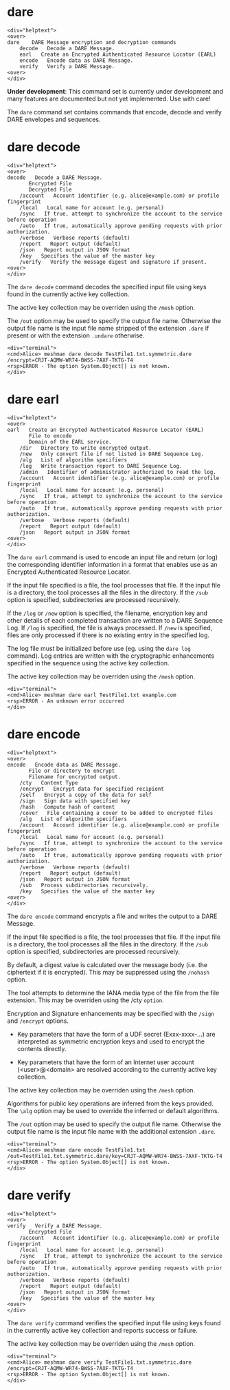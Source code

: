 # dare

~~~~
<div="helptext">
<over>
dare    DARE Message encryption and decryption commands
    decode   Decode a DARE Message.
    earl   Create an Encrypted Authenticated Resource Locator (EARL)
    encode   Encode data as DARE Message.
    verify   Verify a DARE Message.
<over>
</div>
~~~~

**Under development**: This command set is currently under development and many
features are documented but not yet implemented. Use with care!

The `dare` command set contains commands that encode, decode and verify 
DARE envelopes and sequences.





# dare decode

~~~~
<div="helptext">
<over>
decode   Decode a DARE Message.
       Encrypted File
       Decrypted File
    /account   Account identifier (e.g. alice@example.com) or profile fingerprint
    /local   Local name for account (e.g. personal)
    /sync   If true, attempt to synchronize the account to the service before operation
    /auto   If true, automatically approve pending requests with prior authorization.
    /verbose   Verbose reports (default)
    /report   Report output (default)
    /json   Report output in JSON format
    /key   Specifies the value of the master key
    /verify   Verify the message digest and signature if present.
<over>
</div>
~~~~

The `dare decode` command decodes the specified input file using keys found in the
currently active key collection.

The active key collection may be overriden using the `/mesh` option.

The `/out` option may be used to specify the output file name. Otherwise the output
file name is the input file name stripped of the extension `.dare` if present or
with the extension `.undare` otherwise.


~~~~
<div="terminal">
<cmd>Alice> meshman dare decode TestFile1.txt.symmetric.dare /encrypt=CRJT-AQMW-WR74-BWSS-7AXF-TKTG-T4
<rsp>ERROR - The option System.Object[] is not known.
</div>
~~~~






# dare earl

~~~~
<div="helptext">
<over>
earl   Create an Encrypted Authenticated Resource Locator (EARL)
       File to encode
       Domain of the EARL service.
    /dir   Directory to write encrypted output.
    /new   Only convert file if not listed in DARE Sequence Log.
    /alg   List of algorithm specifiers
    /log   Write transaction report to DARE Sequence Log.
    /admin   Identifier of administrator authorized to read the log.
    /account   Account identifier (e.g. alice@example.com) or profile fingerprint
    /local   Local name for account (e.g. personal)
    /sync   If true, attempt to synchronize the account to the service before operation
    /auto   If true, automatically approve pending requests with prior authorization.
    /verbose   Verbose reports (default)
    /report   Report output (default)
    /json   Report output in JSON format
<over>
</div>
~~~~

The `dare earl` command is used to encode an input file and return
(or log) the corresponding identifier information in a format that enables use
as an Encrypted Authenticated Resource Locator.

If the input file specified is a file, the tool processes that file. If the
input file is a directory, the tool processes all the files in the directory. If the
`/sub` option is specified, subdirectories are processed recursively.

If the `/log` or `/new` option is specified, the filename, encryption key and other details of
each completed transaction are written to a DARE Sequence Log. If `/log` is specified, the 
file is always processed. If `/new` is specified, files are only
processed if there is no existing entry in the specified log.

The log file must be initialized before use (eg. using the `dare log` 
command). Log entries are written with the cryptographic enhancements specified in
the sequence using the active key collection.

The active key collection may be overriden using the `/mesh` option.


~~~~
<div="terminal">
<cmd>Alice> meshman dare earl TestFile1.txt example.com
<rsp>ERROR - An unknown error occurred
</div>
~~~~




# dare encode

~~~~
<div="helptext">
<over>
encode   Encode data as DARE Message.
       File or directory to encrypt
       Filename for encrypted output.
    /cty   Content Type
    /encrypt   Encrypt data for specified recipient
    /self   Encrypt a copy of the data for self
    /sign   Sign data with specified key
    /hash   Compute hash of content
    /cover   File containing a cover to be added to encrypted files
    /alg   List of algorithm specifiers
    /account   Account identifier (e.g. alice@example.com) or profile fingerprint
    /local   Local name for account (e.g. personal)
    /sync   If true, attempt to synchronize the account to the service before operation
    /auto   If true, automatically approve pending requests with prior authorization.
    /verbose   Verbose reports (default)
    /report   Report output (default)
    /json   Report output in JSON format
    /sub   Process subdirectories recursively.
    /key   Specifies the value of the master key
<over>
</div>
~~~~

The `dare encode` command encrypts a file and writes the output to a DARE Message.

If the input file specified is a file, the tool processes that file. If the
input file is a directory, the tool processes all the files in the directory. If the
`/sub` option is specified, subdirectories are processed recursively.

By default, a digest value is calculated over the message body (i.e. the ciphertext
if it is encrypted). This may be suppressed using the `/nohash` option.

The tool attempts to determine the IANA media type of the file from the file 
extension. This may be overriden using the /cty `option`.

Encryption and Signature enhancements may be specified with the `/sign` and 
`/encrypt` options. 

* Key parameters that have the form of a UDF secret (Exxx-xxxx-...) are interpreted
as symmetric encryption keys and used to encrypt the contents directly.

* Key parameters that have the form of an Internet user account (\<user\>@\<domain\> are 
resolved according to the currently active key collection.

The active key collection may be overriden using the `/mesh` option.

Algorithms for public key operations are inferred from the keys provided. The 
`\alg` option may be used to override the inferred or default algorithms.

The `/out` option may be used to specify the output file name. Otherwise the output
file name is the input file name with the additional extension `.dare`.


~~~~
<div="terminal">
<cmd>Alice> meshman dare encode TestFile1.txt /out=TestFile1.txt.symmetric.dare/key=CRJT-AQMW-WR74-BWSS-7AXF-TKTG-T4
<rsp>ERROR - The option System.Object[] is not known.
</div>
~~~~




# dare verify

~~~~
<div="helptext">
<over>
verify   Verify a DARE Message.
       Encrypted File
    /account   Account identifier (e.g. alice@example.com) or profile fingerprint
    /local   Local name for account (e.g. personal)
    /sync   If true, attempt to synchronize the account to the service before operation
    /auto   If true, automatically approve pending requests with prior authorization.
    /verbose   Verbose reports (default)
    /report   Report output (default)
    /json   Report output in JSON format
    /key   Specifies the value of the master key
<over>
</div>
~~~~

The `dare verify` command verifies the specified input file using keys found in the
currently active key collection and reports success or failure.

The active key collection may be overriden using the `/mesh` option.



~~~~
<div="terminal">
<cmd>Alice> meshman dare verify TestFile1.txt.symmetric.dare /encrypt=CRJT-AQMW-WR74-BWSS-7AXF-TKTG-T4
<rsp>ERROR - The option System.Object[] is not known.
</div>
~~~~





